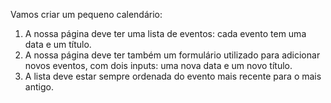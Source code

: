 Vamos criar um pequeno calendário:

1. A nossa página deve ter uma lista de eventos: cada evento tem uma data e um título.
2. A nossa página deve ter também um formulário utilizado para adicionar novos eventos, com dois inputs: uma nova data e um novo título.
3. A lista deve estar sempre ordenada do evento mais recente para o mais antigo.
